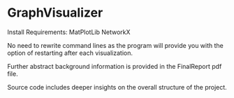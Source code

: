 # GraphVisualizer

Install Requirements:
MatPlotLib
NetworkX

No need to rewrite command lines as the program will provide you with the option of restarting after each visualization.

Further abstract background information is provided in the FinalReport pdf file.

Source code includes deeper insights on the overall structure of the project.
